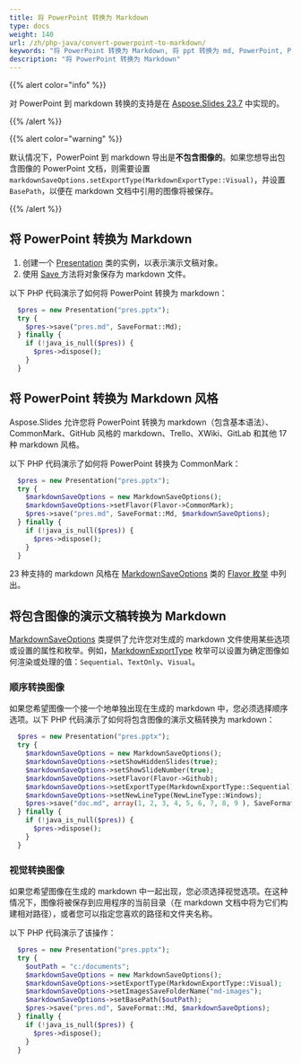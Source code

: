 ```yaml
---
title: 将 PowerPoint 转换为 Markdown
type: docs
weight: 140
url: /zh/php-java/convert-powerpoint-to-markdown/
keywords: "将 PowerPoint 转换为 Markdown, 将 ppt 转换为 md, PowerPoint, PPT, PPTX, 演示文稿, Markdown, Java, Aspose.Slides for PHP via Java"
description: "将 PowerPoint 转换为 Markdown"
---
```


{{% alert color="info" %}} 

对 PowerPoint 到 markdown 转换的支持是在 [Aspose.Slides 23.7](https://docs.aspose.com/slides/php-java/aspose-slides-for-java-23-7-release-notes/) 中实现的。

{{% /alert %}} 

{{% alert color="warning" %}} 

默认情况下，PowerPoint 到 markdown 导出是**不包含图像的**。如果您想导出包含图像的 PowerPoint 文档，则需要设置 `markdownSaveOptions.setExportType(MarkdownExportType::Visual)`，并设置 `BasePath`，以便在 markdown 文档中引用的图像将被保存。

{{% /alert %}} 

## **将 PowerPoint 转换为 Markdown**

1. 创建一个 [Presentation](https://reference.aspose.com/slides/php-java/aspose.slides/presentation/) 类的实例，以表示演示文稿对象。
2. 使用 [Save ](https://reference.aspose.com/slides/php-java/aspose.slides/presentation/#save-com.aspose.slides.IXamlOptions-) 方法将对象保存为 markdown 文件。

以下 PHP 代码演示了如何将 PowerPoint 转换为 markdown：

```php
  $pres = new Presentation("pres.pptx");
  try {
    $pres->save("pres.md", SaveFormat::Md);
  } finally {
    if (!java_is_null($pres)) {
      $pres->dispose();
    }
  }
```

## 将 PowerPoint 转换为 Markdown 风格

Aspose.Slides 允许您将 PowerPoint 转换为 markdown（包含基本语法）、CommonMark、GitHub 风格的 markdown、Trello、XWiki、GitLab 和其他 17 种 markdown 风格。

以下 PHP 代码演示了如何将 PowerPoint 转换为 CommonMark：

```php
  $pres = new Presentation("pres.pptx");
  try {
    $markdownSaveOptions = new MarkdownSaveOptions();
    $markdownSaveOptions->setFlavor(Flavor->CommonMark);
    $pres->save("pres.md", SaveFormat::Md, $markdownSaveOptions);
  } finally {
    if (!java_is_null($pres)) {
      $pres->dispose();
    }
  }
```

23 种支持的 markdown 风格在 [MarkdownSaveOptions](https://reference.aspose.com/slides/php-java/aspose.slides/markdownsaveoptions/) 类的 [Flavor 枚举](https://reference.aspose.com/slides/php-java/aspose.slides/flavor/) 中列出。

## **将包含图像的演示文稿转换为 Markdown**

[MarkdownSaveOptions](https://reference.aspose.com/slides/php-java/aspose.slides/markdownsaveoptions/) 类提供了允许您对生成的 markdown 文件使用某些选项或设置的属性和枚举。例如，[MarkdownExportType](https://reference.aspose.com/slides/php-java/aspose.slides/markdownexporttype/) 枚举可以设置为确定图像如何渲染或处理的值：`Sequential`、`TextOnly`、`Visual`。

### **顺序转换图像**

如果您希望图像一个接一个地单独出现在生成的 markdown 中，您必须选择顺序选项。以下 PHP 代码演示了如何将包含图像的演示文稿转换为 markdown：

```php
  $pres = new Presentation("pres.pptx");
  try {
    $markdownSaveOptions = new MarkdownSaveOptions();
    $markdownSaveOptions->setShowHiddenSlides(true);
    $markdownSaveOptions->setShowSlideNumber(true);
    $markdownSaveOptions->setFlavor(Flavor->Github);
    $markdownSaveOptions->setExportType(MarkdownExportType::Sequential);
    $markdownSaveOptions->setNewLineType(NewLineType::Windows);
    $pres->save("doc.md", array(1, 2, 3, 4, 5, 6, 7, 8, 9 ), SaveFormat::Md, $markdownSaveOptions);
  } finally {
    if (!java_is_null($pres)) {
      $pres->dispose();
    }
  }
```

### **视觉转换图像**

如果您希望图像在生成的 markdown 中一起出现，您必须选择视觉选项。在这种情况下，图像将被保存到应用程序的当前目录（在 markdown 文档中将为它们构建相对路径），或者您可以指定您喜欢的路径和文件夹名称。

以下 PHP 代码演示了该操作：

```php
  $pres = new Presentation("pres.pptx");
  try {
    $outPath = "c:/documents";
    $markdownSaveOptions = new MarkdownSaveOptions();
    $markdownSaveOptions->setExportType(MarkdownExportType::Visual);
    $markdownSaveOptions->setImagesSaveFolderName("md-images");
    $markdownSaveOptions->setBasePath($outPath);
    $pres->save("pres.md", SaveFormat::Md, $markdownSaveOptions);
  } finally {
    if (!java_is_null($pres)) {
      $pres->dispose();
    }
  }
```